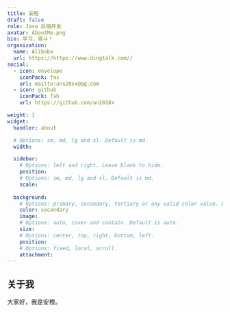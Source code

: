 ```yaml
---
title: 安橙
draft: false
role: Java 后端开发
avatar: AboutMe.png
bio: 学习、奋斗！
organization:
  name: Alibaba
  url: https://https://www.dingtalk.com//
social:
  - icon: envelope
    iconPack: fas
    url: mailto:ans20xx@qq.com
  - icon: github
    iconPack: fab
    url: https://github.com/an2018x

weight: 1
widget:
  handler: about

  # Options: sm, md, lg and xl. Default is md.
  width:

  sidebar:
    # Options: left and right. Leave blank to hide.
    position:
    # Options: sm, md, lg and xl. Default is md.
    scale:
  
  background:
    # Options: primary, secondary, tertiary or any valid color value. Default is primary.
    color: secondary
    image:
    # Options: auto, cover and contain. Default is auto.
    size:
    # Options: center, top, right, bottom, left.
    position:
    # Options: fixed, local, scroll.
    attachment: 
---
```


## 关于我

大家好，我是安橙。
